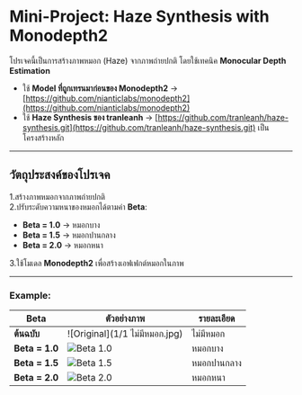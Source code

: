 # Mini-Project: Haze Synthesis with Monodepth2
โปรเจคนี้เป็นการสร้างภาพหมอก (Haze) จากภาพถ่ายปกติ โดยใช้เทคนิค **Monocular Depth Estimation**  
- ใช้ **Model ที่ถูกเทรนมาก่อนของ Monodepth2** → [https://github.com/nianticlabs/monodepth2](https://github.com/nianticlabs/monodepth2)  
- ใช้ **Haze Synthesis ของ tranleanh** → [https://github.com/tranleanh/haze-synthesis.git](https://github.com/tranleanh/haze-synthesis.git) เป็นโครงสร้างหลัก  

---

## วัตถุประสงค์ของโปรเจค
1.สร้างภาพหมอกจากภาพถ่ายปกติ  
2.ปรับระดับความหนาของหมอกได้ตามค่า **Beta**:
- **Beta = 1.0** → หมอกบาง  
- **Beta = 1.5** → หมอกปานกลาง  
- **Beta = 2.0** → หมอกหนา  

3.ใช้โมเดล **Monodepth2** เพื่อสร้างเอฟเฟกต์หมอกในภาพ  

---



### Example:
| Beta | ตัวอย่างภาพ | รายละเอียด |
|-------|-------------|------------|
| **ต้นฉบับ** | ![Original](1/1 ไม่มีหมอก.jpg) | ไม่มีหมอก |
| **Beta = 1.0** | ![Beta 1.0]([https://raw.githubusercontent.com/USERNAME/REPO/main/1/1_synt1.jpg](https://github.com/Benz3560Fggg88/-Mini-project-image-processing-/blob/main/1/1%20%E0%B9%84%E0%B8%A1%E0%B9%88%E0%B8%A1%E0%B8%B5%E0%B8%AB%E0%B8%A1%E0%B8%AD%E0%B8%81.jpg)) | หมอกบาง |
| **Beta = 1.5** | ![Beta 1.5](https://raw.githubusercontent.com/USERNAME/REPO/main/1/1_synt1.5.jpg) | หมอกปานกลาง |
| **Beta = 2.0** | ![Beta 2.0](https://raw.githubusercontent.com/USERNAME/REPO/main/1/1_synt2.jpg) | หมอกหนา |

